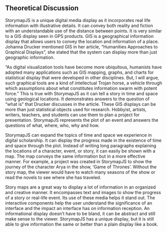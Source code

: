 ## Theoretical Discussion

StorymapJS is a unique digital media display as it incorporates real life information with illustrative details. It can convey both reality and fiction with an understandable use of the distance between points. It is very similar to a GIS display seen in GPS products. GIS is a geographical information display that allows users to convey the location and information of a place. Johanna Drucker mentioned GIS in her article, “Humanities Approaches to Graphical Displays”, she stated that the system can display more than just geographic information.

“As digital visualization tools have become more ubiquitous, humanists have adopted many applications such as GIS mapping, graphs, and charts for statistical display that were developed in other disciplines. But, I will argue, such graphical tools are a kind of intellectual Trojan horse, a vehicle through which assumptions about what constitutes information swarm with potent force.” This is true with StorymapJS as it can tell a story in time and space using geological locations. It demonstrates answers to the question of “what is” that Drucker discusses in the article. These GIS displays can be more than just statistical objects used for research. Hobbyist, artists, writers, teachers, and students can use them to plan a project for presentation. StorymapJS represents the plot of an event and answers the questions of what, where, who, why and how.

StorymapJS can expand the topics of time and space we experience in digital scholarship. It can display the progress made in the existence of time and space through the plot. Instead of writing long paragraphs explaining the locations of a character, event, or story, it can easily be shown with a map. The map conveys the same information but in a more effective manner. For example, a project was created in StorymapJS to show the journey of the character Arya in the show, ‘Game of Thrones’. Without the story map, the viewer would have to watch many seasons of the show or read the novels to see where she has traveled. 

Story maps are a great way to display a lot of information in an organized and creative manner. It encompasses text and images to show the progress of a story or real-life event. Its use of these media helps it stand out. The interactive components help the user understand the significance of an interface and the impact an interface has on information reception. An informational display doesn’t have to be bland, it can be abstract and still make sense to the viewer. StorymapJS has a unique display, but it is still able to give information the same or better than a plain display like a book. 
